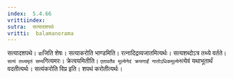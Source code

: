 ```yaml
---
index:  5.4.66
vrittiindex: 
sutra:  सत्यादशपथे
vritti:  balamanorama 
---
```


सत्यादशपथे। `डा`जिति शेषः। सत्याकरोति भाण्डमिति। रत्नादिद्रव्यजातमित्यर्थः। सत्यशब्दोऽत्र तथ्ये वर्तते। `सत्यं तथ्यमृतं सम्य`गित्यमरः। क्रेत्वयमितीति। `एतावतैव मूल्येनेदं क्रयणार्हं नातोऽधिकमूल्येने`त्येवं यथाभूतार्थं वदतीत्यर्थः। सत्यंकरोति विप्र इति। शपथं करोतीत्यर्थः। 

